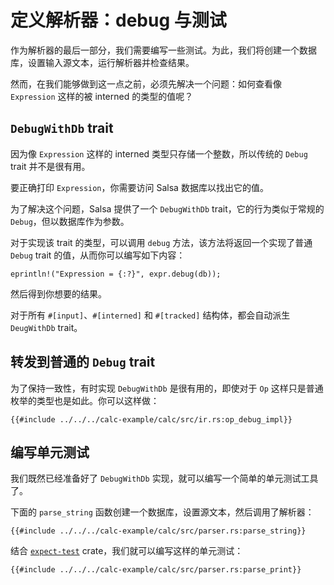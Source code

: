 <!-- master#657b856 --->

# 定义解析器：debug 与测试

作为解析器的最后一部分，我们需要编写一些测试。为此，我们将创建一个数据库，设置输入源文本，运行解析器并检查结果。

然而，在我们能够做到这一点之前，必须先解决一个问题：如何查看像 `Expression` 这样的被 interned 的类型的值呢？

## `DebugWithDb` trait

因为像 `Expression` 这样的 interned 类型只存储一个整数，所以传统的 `Debug` trait 并不是很有用。

要正确打印 `Expression`，你需要访问 Salsa 数据库以找出它的值。

为了解决这个问题，Salsa 提供了一个 `DebugWithDb` trait，它的行为类似于常规的 `Debug`，但以数据库作为参数。

对于实现该 trait 的类型，可以调用 `debug` 方法，该方法将返回一个实现了普通 `Debug` trait 的值，从而你可以编写如下内容：

```rust,ignore
eprintln!("Expression = {:?}", expr.debug(db));
```

然后得到你想要的结果。

对于所有 `#[input]`、`#[interned]` 和 `#[tracked]` 结构体，都会自动派生 `DeugWithDb` trait。

## 转发到普通的 `Debug` trait 

为了保持一致性，有时实现 `DebugWithDb` 是很有用的，即使对于 `Op` 这样只是普通枚举的类型也是如此。你可以这样做：

```rust,ignore
{{#include ../../../calc-example/calc/src/ir.rs:op_debug_impl}}
```

## 编写单元测试

我们既然已经准备好了 `DebugWithDb` 实现，就可以编写一个简单的单元测试工具了。

下面的 `parse_string` 函数创建一个数据库，设置源文本，然后调用了解析器：

```rust,ignore
{{#include ../../../calc-example/calc/src/parser.rs:parse_string}}
```

结合 [`expect-test`] crate，我们就可以编写这样的单元测试：

```rust,ignore
{{#include ../../../calc-example/calc/src/parser.rs:parse_print}}
```

[`expect-test`]: https://crates.io/crates/expect-test
